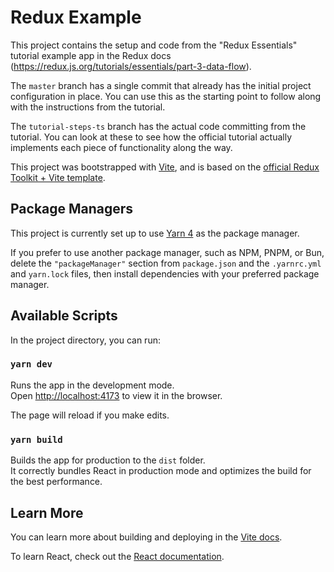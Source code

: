 # Redux Example

This project contains the setup and code from the "Redux Essentials" tutorial example app in the Redux
docs (https://redux.js.org/tutorials/essentials/part-3-data-flow).

The `master` branch has a single commit that already has the initial project configuration in place. You can use this as the starting point to follow
along with the instructions from the tutorial.

The `tutorial-steps-ts` branch has the actual code committing from the tutorial. You can look at these to see how the official tutorial actually
implements each piece of functionality along the way.

This project was bootstrapped with [Vite](https://vitejs.dev/), and is based on
the [official Redux Toolkit + Vite template](https://github.com/reduxjs/redux-templates/tree/master/packages/vite-template-redux).

## Package Managers

This project is currently set up to use [Yarn 4](https://yarnpkg.com/getting-started/usage) as the package manager.

If you prefer to use another package manager, such as NPM, PNPM, or Bun, delete the `"packageManager"` section from `package.json` and the
`.yarnrc.yml` and `yarn.lock` files, then install dependencies with your preferred package manager.

## Available Scripts

In the project directory, you can run:

### `yarn dev`

Runs the app in the development mode.<br />
Open [http://localhost:4173](http://localhost:4173) to view it in the browser.

The page will reload if you make edits.<br />

### `yarn build`

Builds the app for production to the `dist` folder.<br />
It correctly bundles React in production mode and optimizes the build for the best performance.

## Learn More

You can learn more about building and deploying in the [Vite docs](https://vitejs.dev/).

To learn React, check out the [React documentation](https://react.dev).
